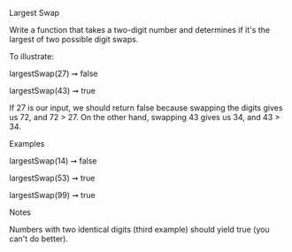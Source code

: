 Largest Swap

Write a function that takes a two-digit number and determines if it's the largest of two possible digit swaps.

To illustrate:

largestSwap(27) ➞ false

largestSwap(43) ➞ true

If 27 is our input, we should return false because swapping the digits gives us 72, and 72 > 27. On the other hand, swapping 43 gives us 34, and 43 > 34.

Examples

largestSwap(14) ➞ false

largestSwap(53) ➞ true

largestSwap(99) ➞ true

Notes

Numbers with two identical digits (third example) should yield true (you can't do better).